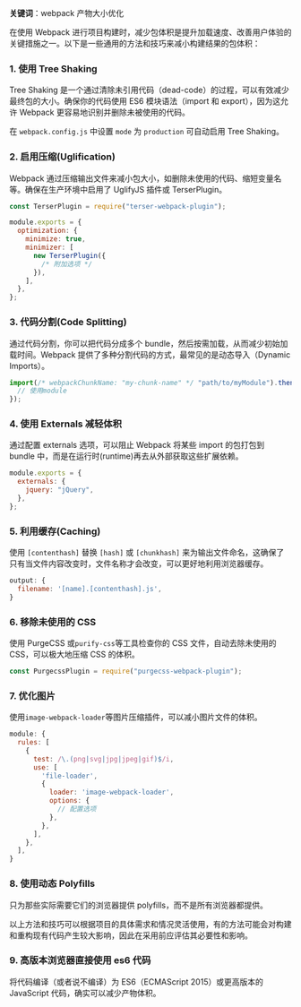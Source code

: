 **关键词**：webpack 产物大小优化

在使用 Webpack 进行项目构建时，减少包体积是提升加载速度、改善用户体验的关键措施之一。以下是一些通用的方法和技巧来减小构建结果的包体积：

### 1. **使用 Tree Shaking**

Tree Shaking 是一个通过清除未引用代码（dead-code）的过程，可以有效减少最终包的大小。确保你的代码使用 ES6 模块语法（import 和 export），因为这允许 Webpack 更容易地识别并删除未被使用的代码。

在 `webpack.config.js` 中设置 `mode` 为 `production` 可自动启用 Tree Shaking。

### 2. **启用压缩(Uglification)**

Webpack 通过压缩输出文件来减小包大小，如删除未使用的代码、缩短变量名等。确保在生产环境中启用了 UglifyJS 插件或 TerserPlugin。

```javascript
const TerserPlugin = require("terser-webpack-plugin");

module.exports = {
  optimization: {
    minimize: true,
    minimizer: [
      new TerserPlugin({
        /* 附加选项 */
      }),
    ],
  },
};
```

### 3. **代码分割(Code Splitting)**

通过代码分割，你可以把代码分成多个 bundle，然后按需加载，从而减少初始加载时间。Webpack 提供了多种分割代码的方式，最常见的是动态导入（Dynamic Imports）。

```javascript
import(/* webpackChunkName: "my-chunk-name" */ "path/to/myModule").then((module) => {
  // 使用module
});
```

### 4. **使用 Externals 减轻体积**

通过配置 externals 选项，可以阻止 Webpack 将某些 import 的包打包到 bundle 中，而是在运行时(runtime)再去从外部获取这些扩展依赖。

```javascript
module.exports = {
  externals: {
    jquery: "jQuery",
  },
};
```

### 5. **利用缓存(Caching)**

使用 `[contenthash]` 替换 `[hash]` 或 `[chunkhash]` 来为输出文件命名，这确保了只有当文件内容改变时，文件名称才会改变，可以更好地利用浏览器缓存。

```javascript
output: {
  filename: '[name].[contenthash].js',
}
```

### 6. **移除未使用的 CSS**

使用 PurgeCSS 或`purify-css`等工具检查你的 CSS 文件，自动去除未使用的 CSS，可以极大地压缩 CSS 的体积。

```javascript
const PurgecssPlugin = require("purgecss-webpack-plugin");
```

### 7. **优化图片**

使用`image-webpack-loader`等图片压缩插件，可以减小图片文件的体积。

```javascript
module: {
  rules: [
    {
      test: /\.(png|svg|jpg|jpeg|gif)$/i,
      use: [
        'file-loader',
        {
          loader: 'image-webpack-loader',
          options: {
            // 配置选项
          },
        },
      ],
    },
  ],
}
```

### 8. **使用动态 Polyfills**

只为那些实际需要它们的浏览器提供 polyfills，而不是所有浏览器都提供。

以上方法和技巧可以根据项目的具体需求和情况灵活使用，有的方法可能会对构建和重构现有代码产生较大影响，因此在采用前应评估其必要性和影响。

### 9. **高版本浏览器直接使用 es6 代码**

将代码编译（或者说不编译）为 ES6（ECMAScript 2015）或更高版本的 JavaScript 代码，确实可以减少产物体积。
